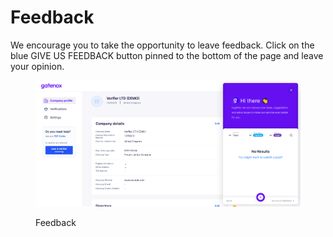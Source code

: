 # Feedback

We encourage you to take the opportunity to leave feedback. Click on the blue GIVE US FEEDBACK button pinned to the bottom of the page and leave your opinion.

<figure><img src="../../docs/Images/feedback.png" alt="Feedback"><figcaption><p>Feedback</p></figcaption></figure>
